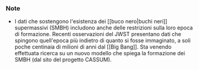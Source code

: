 ### Note
- I dati che sostengono l'esistenza dei [[buco nero|buchi neri]] supermassivi (SMBH) includono anche delle restrizioni sulla loro epoca di formazione. Recenti osservazioni del JWST presentano dati che spingono quell'epoca più indietro di quanto si fosse immaginato, a soli poche centinaia di milioni di anni dal [[Big Bang]]. Sta venendo effettuata ricerca su un nuovo modello che spiega la formazione dei SMBH (dal sito del progetto CASSUM).